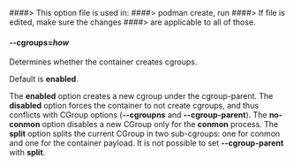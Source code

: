 ####> This option file is used in:
####>   podman create, run
####> If file is edited, make sure the changes
####> are applicable to all of those.
#### **--cgroups**=*how*

Determines whether the container creates cgroups.

Default is **enabled**.

The **enabled** option creates a new cgroup under the cgroup-parent.
The **disabled** option forces the container to not create cgroups, and thus conflicts with CGroup options (**--cgroupns** and **--cgroup-parent**).
The **no-conmon** option disables a new CGroup only for the **conmon** process.
The **split** option splits the current CGroup in two sub-cgroups: one for conmon and one for the container payload. It is not possible to set **--cgroup-parent** with **split**.

